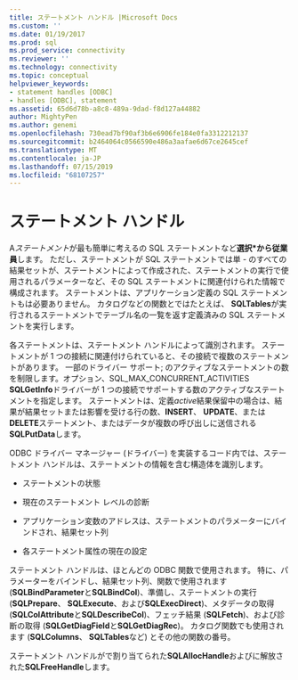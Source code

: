 ```yaml
---
title: ステートメント ハンドル |Microsoft Docs
ms.custom: ''
ms.date: 01/19/2017
ms.prod: sql
ms.prod_service: connectivity
ms.reviewer: ''
ms.technology: connectivity
ms.topic: conceptual
helpviewer_keywords:
- statement handles [ODBC]
- handles [ODBC], statement
ms.assetid: 65d6d78b-a8c8-489a-9dad-f8d127a44882
author: MightyPen
ms.author: genemi
ms.openlocfilehash: 730ead7bf90af3b6e6906fe184e0fa3312212137
ms.sourcegitcommit: b2464064c0566590e486a3aafae6d67ce2645cef
ms.translationtype: MT
ms.contentlocale: ja-JP
ms.lasthandoff: 07/15/2019
ms.locfileid: "68107257"
---
```

# <a name="statement-handles"></a>ステートメント ハンドル
A*ステートメント*が最も簡単に考えるの SQL ステートメントなど**選択\*から従業員**します。 ただし、ステートメントが SQL ステートメントでは単 - のすべての結果セットが、ステートメントによって作成された、ステートメントの実行で使用されるパラメーターなど、その SQL ステートメントに関連付けられた情報で構成されます。 ステートメントは、アプリケーション定義の SQL ステートメントもは必要ありません。 カタログなどの関数とではたとえば、 **SQLTables**が実行されるステートメントでテーブル名の一覧を返す定義済みの SQL ステートメントを実行します。  
  
 各ステートメントは、ステートメント ハンドルによって識別されます。 ステートメントが 1 つの接続に関連付けられていると、その接続で複数のステートメントがあります。 一部のドライバー サポート; のアクティブなステートメントの数を制限します。オプション、SQL_MAX_CONCURRENT_ACTIVITIES **SQLGetInfo**ドライバーが 1 つの接続でサポートする数のアクティブなステートメントを指定します。 ステートメントは、定義*active*結果保留中の場合は、結果が結果セットまたは影響を受ける行の数、**INSERT**、 **UPDATE**、または**DELETE**ステートメント、またはデータが複数の呼び出しに送信される**SQLPutData**します。  
  
 ODBC ドライバー マネージャー (ドライバー) を実装するコード内では、ステートメント ハンドルは、ステートメントの情報を含む構造体を識別します。  
  
-   ステートメントの状態  
  
-   現在のステートメント レベルの診断  
  
-   アプリケーション変数のアドレスは、ステートメントのパラメーターにバインドされ、結果セット列  
  
-   各ステートメント属性の現在の設定  
  
 ステートメント ハンドルは、ほとんどの ODBC 関数で使用されます。 特に、パラメーターをバインドし、結果セット列、関数で使用されます (**SQLBindParameter**と**SQLBindCol**)、準備し、ステートメントの実行 (**SQLPrepare**、 **SQLExecute**、および**SQLExecDirect**)、メタデータの取得 (**SQLColAttribute**と**SQLDescribeCol**)、フェッチ結果 (**SQLFetch**)、および診断の取得 (**SQLGetDiagField**と**SQLGetDiagRec**)。 カタログ関数でも使用されます (**SQLColumns**、 **SQLTables**など) とその他の関数の番号。  
  
 ステートメント ハンドルがで割り当てられた**SQLAllocHandle**およびに解放された**SQLFreeHandle**します。
